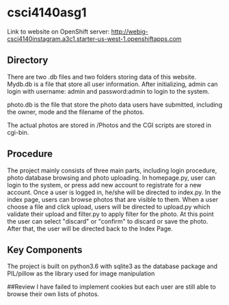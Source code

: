 # csci4140asg1

Link to website on OpenShift server: http://webig-csci4140instagram.a3c1.starter-us-west-1.openshiftapps.com

## Directory

There are two .db files and two folders storing data of this website. Mydb.db is a file that store all user information. After initializing, admin can login with username: admin and password:admin to login to the system.

photo.db is the file that store the photo data users have submitted, including the owner, mode and the filename of the photos.

The actual photos are stored in /Photos and the CGI scripts are stored in cgi-bin.

## Procedure

The project mainly consists of three main parts, including login procedure, photo database browsing and photo uploading. In homepage.py, user can login to the system, or press add new account to registrate for a new account. Once a user is logged in, he/she will be directed to index.py. In the index page, users can browse photos that are visible to them. When a user choose a file and click upload, users will be directed to upload.py which validate their upload and filter.py to apply filter for the photo. At this point the user can select "discard" or "confirm" to discard or save the photo. After that, the user will be directed back to the Index Page.

## Key Components

The project is built on python3.6 with sqlite3 as the database package and PIL/pillow as the library used for image manipulation

##Review
I have failed to implement cookies but each user are still able to browse their own lists of photos.